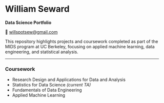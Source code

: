 # William Seward

**Data Science Portfolio**

📧 [willspotsew@gmail.com](mailto:willspotsew@gmail.com)

This repository highlights projects and coursework completed as part of the MIDS program at UC Berkeley, focusing on applied machine learning, data engineering, and statistical analysis.

---

### Coursework

* Research Design and Applications for Data and Analysis
* Statistics for Data Science *(current TA)*
* Fundamentals of Data Engineering
* Applied Machine Learning
